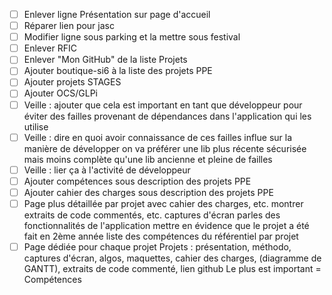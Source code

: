 - [ ] Enlever ligne Présentation sur page d'accueil
- [ ] Réparer lien pour jasc
- [ ] Modifier ligne sous parking et la mettre sous festival
- [ ] Enlever RFIC
- [ ] Enlever "Mon GitHub" de la liste Projets
- [ ] Ajouter boutique-si6 à la liste des projets PPE
- [ ] Ajouter projets STAGES
- [ ] Ajouter OCS/GLPi
- [ ] Veille : ajouter que cela est important en tant que développeur
pour éviter des failles provenant de dépendances dans l'application
qui les utilise
- [ ] Veille : dire en quoi avoir connaissance de ces failles influe sur
la manière de développer
on va préférer une lib plus récente sécurisée mais moins complète 
qu'une lib ancienne et pleine de failles
- [ ] Veille : lier ça à l'activité de développeur
- [ ] Ajouter compétences sous description des projets PPE
- [ ] Ajouter cahier des charges sous description des projets PPE 
- [ ] Page plus détaillée par projet avec cahier des charges, etc.
montrer extraits de code commentés, etc.
captures d'écran
parles des fonctionnalités de l'application
mettre en évidence que le projet a été fait en 2ème année
liste des compétences du référentiel par projet
- [ ] Page dédiée pour chaque projet
Projets : présentation, méthodo, captures d'écran, algos, maquettes,
cahier des charges, (diagramme de GANTT), extraits de code commenté,
lien github
Le plus est important = Compétences
